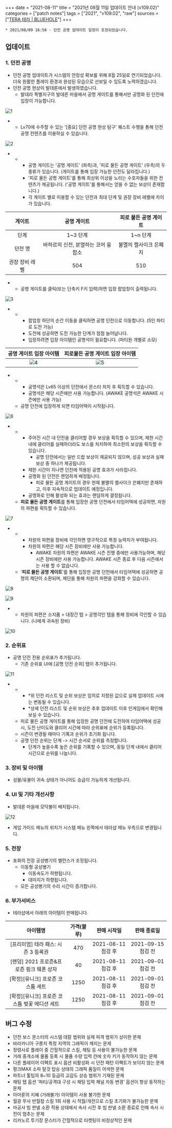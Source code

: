 +++
date = "2021-08-11"
title = "2021년 08월 11일 업데이트 안내 (v109.02)"
categories = ["patch notes"]
tags = ["2021", "v109.02", "raw"]
sources = ["[TERA 테라 | BLUEHOLE](https://playtera.co.kr/news/updates/526)"]
+++

[1]: /images/patch/v109-02_01.png
[2]: /images/patch/v109-02_02.png
[3]: /images/patch/v109-02_03.png
[4]: /images/patch/v109-02_04.png
[5]: /images/patch/v109-02_05.png
[6]: /images/patch/v109-02_06.png
[7]: /images/patch/v109-02_07.png
[8]: /images/patch/v109-02_08.png
[9]: /images/patch/v109-02_09.gif
[10]: /images/patch/v109-02_10.png
[11]: /images/patch/v109-02_11.png
[12]: /images/patch/v109-02_12.png

```
* 2021/08/09 16:58 - 던전 공명 업데이트 일정이 조정되었습니다.
```

## 업데이트

### **1.** 던전 공명
- 던전 공명 업데이트가 시스템의 안정성 확보를 위해  8월 25일로 연기되었습니다. 더욱 원활한 플레이 환경과 완성된 모습으로 선보일 수 있도록 노력하겠습니다.
- 던전 공명 현상이 발데론에서 발생하였습니다.
  - 발데라 특별지구의 발데른 마을에서 공명 게이트를 통해서만 공명화 된 던전에 입장이 가능합니다.

![1]

- 
  - Lv70에 수주할 수 있는 '[중요] 던전 공명 현상 탐구' 퀘스트 수행을 통해 던전 공명 컨텐츠를 이용하실 수 있습니다.

![2]

- 
  - 
    - 공명 게이트는 '공명 게이트' (좌측)과, '피로 물든 공명 게이트' (우측)의 두 종류가 있습니다. (게이트를 통해 입장 가능한 던전도 달라집니다.)
    - '피로 물든 공명 게이트'를 통해 최상위 이상을 노리는 수호자들을 위한 컨텐츠가 제공됩니다. ('공명 게이트'를 통해서는 얻을 수 없는 보상이 존재합니다.)
    - 각 게이트 별로 이용할 수 있는 던전과 최대 단계 및 권장 장비 레벨에 차이가 있습니다.

| 게이트 | 공명 게이트 | 피로 물든 공명 게이트 |
| :-: | :-: | :-: |
| 단계 | 1~3 단계 | 1~n 단계 |
| 던전 명 | 바하르의 신전, 분열하는 코어 융합소 | 불멸의 켈사이크 은폐지 |
| 권장 장비 레벨 | 504 | 510 |

- 
  - 공명 게이트를 클릭(또는 단축키 F키 입력)하면 입장 팝업창이 출력됩니다.

![3]

- 
  - 
    - 팝업창 하단의 순간 이동을 클릭하면 공명 던전으로 이동합니다. (5인 파티로 도전 가능)
    - 도전에 성공하면 도전 가능한 단계가 점점 늘어납니다.
    - 입장하려면 입장 아이템인 공명석이 필요합니다. (파티원 개별로 소모)

| 공명 게이트 입장 아이템 | 피로물든 공명 게이트 입장 아이템 |
| :-: | :-: |
| ![4] | ![5] |

- 
  - 
    - 공명석은 Lv65 이상의 던전에서 몬스터 처치 후 획득할 수 있습니다.
    - 공명석은 해당 시즌에만 사용 가능합니다. (AWAKE 공명석은 AWAKE 시즌에만 사용 가능)
  - 공명 던전에 입장하게 되면 타임어택이 시작됩니다.

![6]

- 
  - 
    - 주어진 시간 내 던전을 클리어할 경우 보상을 획득할 수 있으며, 제한 시간 내에 클리어를 실패하더라도 보스를 처치하여 최소한의 보상을 획득할 수 있습니다.
      - 공명 던전에서는 일반 드랍 보상이 제공되지 않으며, 성공 보상과 실패 보상 중 하나가 제공됩니다.
    - 제한 시간이 지나면 던전에 적용된 공명 효과가 사라집니다.
    - 공명화 된 던전은 랜덤하게 배정됩니다.
      - 피로 물든 공명 게이트의 경우 현재 불멸의 켈사이크 은폐지만 존재하고, 이후 지속적으로 업데이트 예정입니다.
    - 공명화로 인해 활성화 되는 효과는 랜덤하게 결정됩니다.
  - **피로 물든 공명 게이트**를 통해 입장한 공명 던전에서 타임어택에 성공하면, 차원의 파편을 획득할 수 있습니다.

![7]

- 
  - 
    - 차원의 파편을 장비에 각인하면 영구적으로 특정 능력치가 부여됩니다.
    - 차원의 파편은 해당 시즌 장비에만 사용 가능합니다.
      - AWAKE 차원의 파편은 AWAKE 시즌 진행 중에만 사용가능하며, 해당 시즌 장비에만 사용 가능합니다. AWAKE 시즌 종료 후 다음 시즌에서는 사용 할 수 없습니다.
  - '**피로 물든 공명 게이트**'를 통해 입장한 공명 던전에서 타임어택에 성공하면 공명의 제단이 소환되며, 제단을 통해 차원의 파편을 강화할 수 있습니다.

![8]

![9]

- 
  - 차원의 파편은 소지품 > 대장간 탭 > 공명각인 탭을 통해 장비에 각인할 수 있습니다. (나에게 귀속된 장비)

![10]

### **2.** 순위표
- 공명 던전 전용 순위표가 추가됩니다.
  - 기존 순위표 UI에 [공명 던전 순위] 탭이 추가됩니다.

![11]

- 
  - 
    - *위 던전 리스트 및 순위 보상은 임의로 지정된 값으로 실제 업데이트 시에는 변동될 수 있습니다.
    - *상세 던전 리스트 및 순위 보상은 추후 업데이트 이후 인게임에서 확인해 보실 수 있습니다.
  - 피로 물든 공명 게이트를 통해 입장한 공명 던전에 도전하여 타임어택에 성공 시, 도전 난이도와 클리어 시간에 따라 순위표에 순위가 등록됩니다.
  - 시즌이 변경될 때마다 기록과 순위가 초기화 됩니다.
  - 공명 던전 순위는 단계 -> 시간 순서로 순위를 측정합니다.
    - 단계가 높을수록 높은 순위를 기록할 수 있으며, 동일 단계 내에서 클리어 시간으로 순위를 나눕니다.

### **3.** 장비 및 아이템
- 성물/유물이 귀속 상태가 아니어도 승급이 가능하게 개선됩니다.

### **4.** UI 및 기타 개선사항
- 발데론 마을에 모닥불이 배치됩니다.

![12]

- 게임 가이드 메뉴의 위치가 시스템 메뉴 왼쪽에서 테라샵 메뉴 우측으로 변경됩니다.

### **5.** 전장
- 포화의 전장 공성병기의 밸런스가 조정됩니다.
  - 이동형 공성병기
    - 이동속도가 하향됩니다.
    - 대미지가 하향됩니다.
  - 모든 공성병기의 수리 시간이 증가합니다.

### **6.** 부가서비스
- 테라샵에서 아래의 아이템이 판매됩니다.

| 아이템명 | 가격(블루) | 판매 시작일 | 판매 종료일 |
| :-: | :-: | :-: | :-: |
| [프리미엄] 테라 패스: 시즌 3 등록권 | 470 | 2021-08-11 점검 후 | 2021-09-15 점검 전 |
| [랜덤] 2021 프로즌&프로즌 핑크 웨폰 상자 | 40 | 2021-08-11 점검 후 | 2021-09-01 점검 전 |
| [확정][유니크] 프로즌 코스튬 세트 | 1250 | 2021-08-11 점검 후 | 2021-09-01 점검 전 |
| [확정][유니크] 프로즌 코스튬 벚꽃 에디션 세트 | 1250 | 2021-08-11 점검 후 | 2021-09-01 점검 전 |

## 버그 수정

- 던전 보스 몬스터의 시스템 데칼 범위와 실제 피격 범위가 상이한 문제
- 바라카니아 구릉지 특정 지역의 그래픽이 깨지는 문제
- 정령사로 플레이 중 간헐적으로 스킬, 채팅 등 사용이 불가능한 문제
- 거래 중개소에 물품 등록 시 물품 수량 입력 칸에 숫자 키가 동작하지 않는 문제
- 다른 플레이어 이펙트 표시 옵션 비활성화 시 던전 패턴 이펙트가 보이지 않는 문제
- 펑크MAX 소파 탈것 탑승 상태의 그래픽 품질이 어색한 문제
- 파트너 툴팁의 8~10 등급의 교감도 상승 범위가 기재된 문제
- 채팅 탭 옵션 '파티/공격대 구성 시 채팅 입력 채널 자동 변경' 옵션이 항상 동작하는 문제
- 아마룬의 지혜 (거래불가) 아이템이 사용 불가한 문제
- 월광 무사 반월참 스킬 1회 사용 시 적월/개전으로 스킬 초기화가 불가능한 문제
- 마공사 빔 판넬 소환 적용 상태에서 속사 시전 후 빔 판넬 소환 종료로 인해 속사 시전이 멈추는 문제
- 리카노르 투기장 몬스터가 간헐적으로 타켓팅이 비정상적인 문제
